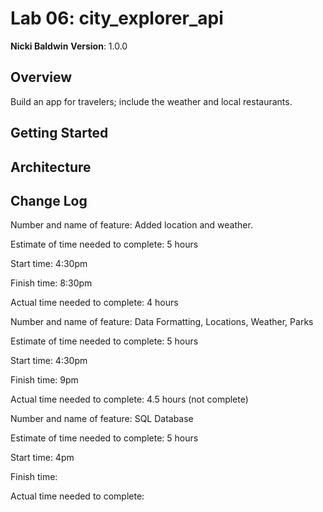 # Lab 06: city_explorer_api

**Nicki Baldwin**
**Version**: 1.0.0

## Overview

Build an app for travelers; include the weather and local restaurants.

## Getting Started
<!-- What are the steps that a user must take in order to build this app on their own machine and get it running? -->

## Architecture
<!-- Provide a detailed description of the application design. What technologies (languages, libraries, etc) you're using, and any other relevant design information. -->

## Change Log
<!-- Use this area to document the iterative changes made to your application as each feature is successfully implemented. Use time stamps. Here's an examples:

01-01-2001 4:59pm - Application now has a fully-functional express server, with a GET route for the location resource.

## Credits and Collaborations
<!-- Give credit (and a link) to other people or resources that helped you build this application. -->

Number and name of feature: Added location and weather.

Estimate of time needed to complete: 5 hours

Start time: 4:30pm

Finish time: 8:30pm

Actual time needed to complete: 4 hours



Number and name of feature: Data Formatting, Locations, Weather, Parks

Estimate of time needed to complete: 5 hours

Start time: 4:30pm

Finish time: 9pm

Actual time needed to complete: 4.5 hours (not complete)


Number and name of feature: SQL Database

Estimate of time needed to complete: 5 hours

Start time: 4pm

Finish time: 

Actual time needed to complete: 